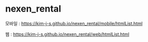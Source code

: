 # nexen_rental
모바일 :
https://kim-j-s.github.io/nexen_rental/mobile/htmlList.html

웹 :
https://kim-j-s.github.io/nexen_rental/web/htmlList.html
